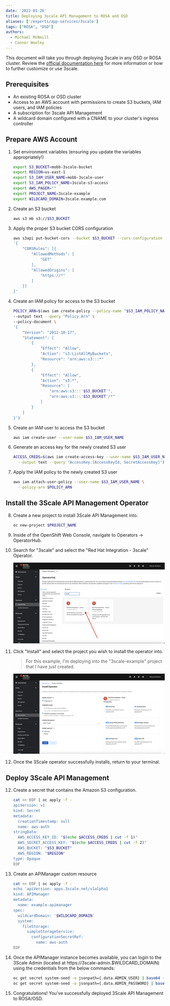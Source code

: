 ```yaml
---
date: '2022-01-26'
title: Deploying 3scale API Management to ROSA and OSD
aliases: ['/experts/app-services/3scale']
tags: ["ROSA", "OSD"]
authors:
  - Michael McNeill
  - Connor Wooley
---
```


This document will take you through deploying 3scale in any OSD or ROSA cluster. Review the [official documentation here](https://access.redhat.com/documentation/en-us/red_hat_3scale_api_management/) for more information or how to further customize or use 3scale.

## Prerequisites

* An existing ROSA or OSD cluster
* Access to an AWS account with permissions to create S3 buckets, IAM users, and IAM policies
* A subscription for 3scale API Management
* A wildcard domain configured with a CNAME to your cluster's ingress controller

## Prepare AWS Account

1. Set environment variables (ensuring you update the variables appropriately!)

    ```bash
    export S3_BUCKET=mobb-3scale-bucket
    export REGION=us-east-1
    export S3_IAM_USER_NAME=mobb-3scale-user
    export S3_IAM_POLICY_NAME=3scale-s3-access
    export AWS_PAGER=""
    export PROJECT_NAME=3scale-example
    export WILDCARD_DOMAIN=3scale.example.com
    ```

2. Create an S3 bucket

    ```bash
    aws s3 mb s3://$S3_BUCKET
    ```

3. Apply the proper S3 bucket CORS configuration

    ```bash
    aws s3api put-bucket-cors --bucket $S3_BUCKET --cors-configuration \
    '{
        "CORSRules": [{
            "AllowedMethods": [
                "GET"
            ],
            "AllowedOrigins": [
                "https://*"
            ]
        }]
    }'
    ```

4. Create an IAM policy for access to the S3 bucket

    ```bash
    POLICY_ARN=$(aws iam create-policy --policy-name "$S3_IAM_POLICY_NAME" \
    --output text --query "Policy.Arn" \
    --policy-document \
    '{
        "Version": "2012-10-17",
        "Statement": [
            {
                "Effect": "Allow",
                "Action": "s3:ListAllMyBuckets",
                "Resource": "arn:aws:s3:::*"
            },
            {
                "Effect": "Allow",
                "Action": "s3:*",
                "Resource": [
                    "arn:aws:s3:::'$S3_BUCKET'",
                    "arn:aws:s3:::'$S3_BUCKET'/*"
                ]
            }
        ]
    }')
    ```

5. Create an IAM user to access the S3 bucket

    ```bash
    aws iam create-user --user-name $S3_IAM_USER_NAME
    ```

6. Generate an access key for the newly created S3 user

    ```bash
    ACCESS_CREDS=$(aws iam create-access-key --user-name $S3_IAM_USER_NAME \
      --output text --query "AccessKey.[AccessKeyId, SecretAccessKey]")
    ```

7. Apply the IAM policy to the newly created S3 user

    ```bash
    aws iam attach-user-policy --user-name $S3_IAM_USER_NAME \
      --policy-arn $POLICY_ARN
    ```

## Install the 3Scale API Management Operator

8. Create a new project to install 3Scale API Management into.

    ```bash
    oc new-project $PROJECT_NAME
    ```

1. Inside of the OpenShift Web Console, navigate to Operators -> OperatorHub.

9. Search for "3scale" and select the "Red Hat Integration - 3scale" Operator.

    ![OperatorHub](./OperatorHub.png)

10. Click "Install" and select the project you wish to install the operator into.

    > For this example, I'm deploying into the "3scale-example" project that I have just created.

    ![Operator Installation Flow](./Operator-Install.png)

11. Once the 3Scale operator successfully installs, return to your terminal.

## Deploy 3Scale API Management

12. Create a secret that contains the Amazon S3 configuration.

    ```bash
    cat << EOF | oc apply -f -
    apiVersion: v1
    kind: Secret
    metadata:
      creationTimestamp: null
      name: aws-auth
    stringData:
      AWS_ACCESS_KEY_ID: "$(echo $ACCESS_CREDS | cut -f 1)"
      AWS_SECRET_ACCESS_KEY: "$(echo $ACCESS_CREDS | cut -f 2)"
      AWS_BUCKET: "$S3_BUCKET"
      AWS_REGION: "$REGION"
    type: Opaque
    EOF
    ```

13. Create an APIManager custom resource

    ```bash
    cat << EOF | oc apply -f -
    echo 'apiVersion: apps.3scale.net/v1alpha1
    kind: APIManager
    metadata:
      name: example-apimanager
    spec:
      wildcardDomain: '$WILDCARD_DOMAIN'
      system:
        fileStorage:
          simpleStorageService:
            configurationSecretRef:
              name: aws-auth
    EOF
    ```

14. Once the APIManager instance becomes available, you can login to the 3Scale Admin (located at https://3scale-admin.$WILDCARD_DOMAIN) using the credentials from the below commands:

    ```bash
    oc get secret system-seed -o jsonpath={.data.ADMIN_USER} | base64 -d
    oc get secret system-seed -o jsonpath={.data.ADMIN_PASSWORD} | base64 -d
    ```

15. Congratulations! You've successfully deployed 3Scale API Management to ROSA/OSD.
